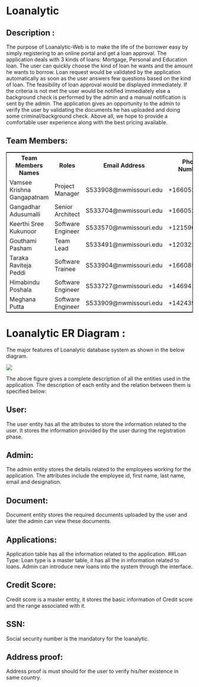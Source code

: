 # Loanalytic
## Description :
The purpose of Loanalytic-Web is to make the life of the borrower easy by simply registering to an online portal and get a loan approval. The application deals with 3 kinds of loans: Mortgage, Personal and Education loan. The user can quickly choose the kind of loan he wants and the amount he wants to borrow. Loan request would be validated by the application automatically as soon as the user answers few questions based on the kind of loan. The feasibility of loan approval would be displayed immediately. If the criteria is not met the user would be notified immediately else a background check is performed by the admin and a manual notification is sent by the admin. The application gives an opportunity to the admin to verify the user by validating the documents he has uploaded and doing some criminal/background check.  Above all, we hope to provide a comfortable user experience along with the best pricing available.



## Team Members:
<table style="width:100%;border: 1px solid black;">
<tr>
<th>Team Members Names</th>	
<th>Roles</th>
<th>Email Address</th>
<th>Phone Numbers</th>
  </tr>
  <tr>
  <td>Vamsee Krishna Gangapatnam</td>
  <td>Project Manager</td>
  <td>S533908@nwmissouri.edu</td>
  <td>+16605281049</td>
  </tr>
  <tr>
   <td>Gangadhar Adusumalli</td>
  <td>Senior Architect</td>
  <td>S533704@nwmissouri.edu</td>
  <td>+16605280325</td>
  
  </tr>
  <tr>
  <td>Keerthi Sree Kukunoor</td>
  <td>Software Engineer</td>
  <td>S533570@nwmissouri.edu</td>
  <td>+12159617144</td>
  </tr>
  <tr>
  <td>Gouthami Pasham</td>
  <td>Team Lead</td>
  <td>S533491@nwmissouri.edu</td>
  <td>+12032158224</td>
  </tr>
  <tr>
  <td>Taraka Raviteja Peddi</td>
  <td>Software Trainee</td>
  <td>S533904@nwmissouri.edu</td>
  <td>+16608530466</td>
  </tr>
  <tr>
  <td>Himabindu Poshala</td>
  <td>Software Engineer</td>
  <td>S533727@nwmissouri.edu</td>
  <td>+14694121091</td>
  </tr>
  <tr>
  <td>Meghana Putta </td>
  <td>Software Engineer</td>
  <td>S533909@nwmissouri.edu</td>
  <td>+14243979577</td>
  </tr>

  </table>


# Loanalytic ER Diagram :
The major features of Loanalytic database system as shown in the below diagram.

![](https://github.com/Gouthami-pasham/Loanalytic/blob/master/Initial%20Draft%20of%20Design%20ER%20Diagram.jpeg)

The above figure gives a complete description of all the entities used in the application. The description of each entity and the relation between them is specified below:
## User:
The user entity has all the attributes to store the information related to the user. It stores the information provided by the user during the registration phase.
## Admin:
The admin entity stores the details related to the employees working for the application. The attributes include the employee id, first name, last name, email and designation. 
## Document:
Document entity stores the required documents uploaded by the user and later the admin can view these documents.
## Applications:
Application table has all the information related to the application. 
##Loan Type:
Loan type is a master table, it has all the in information related to loans. Admin can introduce new loans into the system through the interface.
## Credit Score:
Credit score is a master entity, it stores the basic information of Credit score and the range associated with it.
## SSN:
Social security number is the mandatory for the loanalytic.
## Address proof:
Address proof is must should for the user to verify his/her existence in same country.





